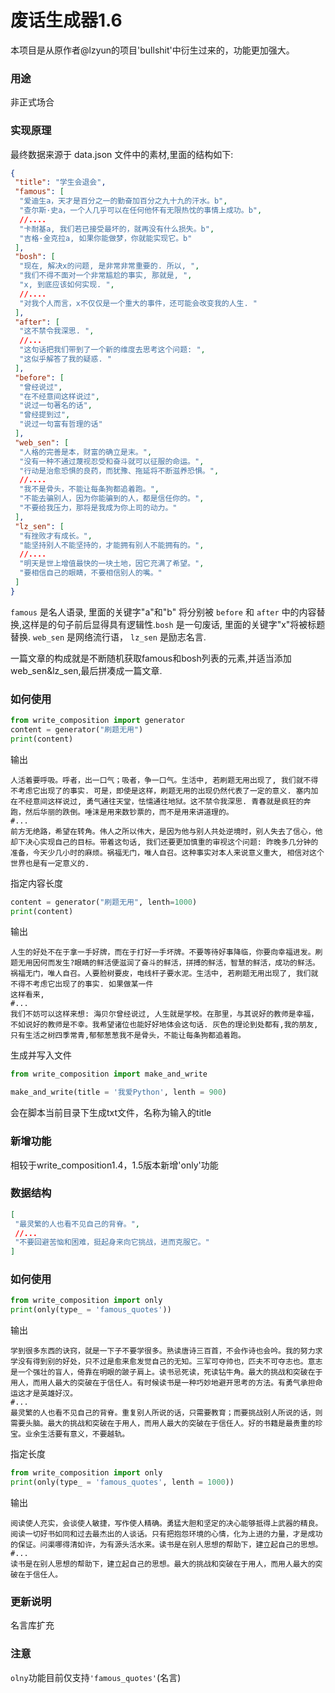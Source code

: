 # 废话生成器1.6

本项目是从原作者@lzyun的项目'bullshit'中衍生过来的，功能更加强大。

### 用途

非正式场合

### 实现原理

最终数据来源于 data.json 文件中的素材,里面的结构如下:

```json
{
 "title": "学生会退会",
 "famous": [
  "爱迪生a，天才是百分之一的勤奋加百分之九十九的汗水。b",
  "查尔斯·史a，一个人几乎可以在任何他怀有无限热忱的事情上成功。b",
  //....
  "卡耐基a, 我们若已接受最坏的，就再没有什么损失。b",
  "吉格·金克拉a, 如果你能做梦，你就能实现它。b"
 ],
 "bosh": [
  "现在, 解决x的问题, 是非常非常重要的. 所以, ",
  "我们不得不面对一个非常尴尬的事实, 那就是, ",
  "x, 到底应该如何实现. ",
  //....
  "对我个人而言，x不仅仅是一个重大的事件，还可能会改变我的人生. "
 ],
 "after": [
  "这不禁令我深思. ",
  //...
  "这句话把我们带到了一个新的维度去思考这个问题: ",
  "这似乎解答了我的疑惑. "
 ],
 "before": [
  "曾经说过",
  "在不经意间这样说过",
  "说过一句著名的话",
  "曾经提到过",
  "说过一句富有哲理的话"
 ],
 "web_sen": [
  "人格的完善是本，财富的确立是末。",
  "没有一种不通过蔑视忍受和奋斗就可以征服的命运。",
  "行动是治愈恐惧的良药，而犹豫、拖延将不断滋养恐惧。",
  //....
  "我不是骨头，不能让每条狗都追着跑。",
  "不能去骗别人，因为你能骗到的人，都是信任你的。",
  "不要给我压力，那将是我成为你上司的动力。"
 ],
 "lz_sen": [
  "有挫败才有成长。",
  "能坚持别人不能坚持的，才能拥有别人不能拥有的。",
  //....
  "明天是世上增值最快的一块土地，因它充满了希望。",
  "要相信自己的眼睛，不要相信别人的嘴。"
 ]
}
```

`famous` 是名人语录, 里面的关键字"a"和"b" 将分别被 `before` 和 `after` 中的内容替换,这样是的句子前后显得具有逻辑性.`bosh` 是一句废话, 里面的关键字"x"将被标题替换.
`web_sen` 是网络流行语， `lz_sen` 是励志名言.

一篇文章的构成就是不断随机获取famous和bosh列表的元素,并适当添加web_sen&lz_sen,最后拼凑成一篇文章.

### 如何使用

```python
from write_composition import generator
content = generator("刷题无用")
print(content)
```
输出

```
人活着要呼吸。呼者，出一口气；吸者，争一口气。生活中, 若刷题无用出现了, 我们就不得不考虑它出现了的事实. 可是，即使是这样，刷题无用的出现仍然代表了一定的意义. 塞内加在不经意间这样说过, 勇气通往天堂，怯懦通往地狱。这不禁令我深思. 青春就是疯狂的奔跑，然后华丽的跌倒。唾沫是用来数钞票的，而不是用来讲道理的。
#...
前方无绝路，希望在转角。伟人之所以伟大，是因为他与别人共处逆境时，别人失去了信心，他却下决心实现自己的目标。带着这句话, 我们还要更加慎重的审视这个问题: 昨晚多几分钟的准备，今天少几小时的麻烦。祸福无门，唯人自召。这种事实对本人来说意义重大, 相信对这个世界也是有一定意义的.
```

指定内容长度

```python
content = generator("刷题无用", lenth=1000)
print(content)
```

输出
```
人生的好处不在于拿一手好牌，而在于打好一手坏牌。不要等待好事降临，你要向幸福进发。刷题无用因何而发生?眼睛的鲜活便滋润了奋斗的鲜活，拼搏的鲜活，智慧的鲜活，成功的鲜活。祸福无门，唯人自召。人要脸树要皮，电线杆子要水泥。生活中, 若刷题无用出现了, 我们就不得不考虑它出现了的事实. 如果做某一件
这样看来, 
#...
我们不妨可以这样来想: 海贝尔曾经说过, 人生就是学校。在那里，与其说好的教师是幸福，不如说好的教师是不幸。我希望诸位也能好好地体会这句话. 灰色的理论到处都有,我的朋友,只有生活之树四季常青,郁郁葱葱我不是骨头，不能让每条狗都追着跑。
```

生成并写入文件

```python
from write_composition import make_and_write

make_and_write(title = '我爱Python', lenth = 900)
```

会在脚本当前目录下生成txt文件，名称为输入的title

### 新增功能

相较于write_composition1.4，1.5版本新增'only'功能

### 数据结构

```json
[
 "最灵繁的人也看不见自己的背脊。",
 //...
 "不要回避苦恼和困难，挺起身来向它挑战，进而克服它。"
]
```

### 如何使用

```python
from write_composition import only
print(only(type_ = 'famous_quotes'))
```
输出
```
学到很多东西的诀窍，就是一下子不要学很多。熟读唐诗三百首，不会作诗也会吟。我的努力求学没有得到别的好处，只不过是愈来愈发觉自己的无知。三军可夺帅也，匹夫不可夺志也。意志是一个强壮的盲人，倚靠在明眼的跛子肩上。读书忌死读，死读钻牛角。最大的挑战和突破在于用人，而用人最大的突破在于信任人。有时候读书是一种巧妙地避开思考的方法。有勇气承担命运这才是英雄好汉。
#...
最灵繁的人也看不见自己的背脊。重复别人所说的话，只需要教育；而要挑战别人所说的话，则需要头脑。最大的挑战和突破在于用人，而用人最大的突破在于信任人。好的书籍是最贵重的珍宝。业余生活要有意义，不要越轨。
```
指定长度
```python
from write_composition import only
print(only(type_ = 'famous_quotes', lenth = 1000))
```
输出
```
阅读使人充实，会谈使人敏捷，写作使人精确。勇猛大胆和坚定的决心能够抵得上武器的精良。阅读一切好书如同和过去最杰出的人谈话。只有把抱怨环境的心情，化为上进的力量，才是成功的保证。问渠哪得清如许，为有源头活水来。读书是在别人思想的帮助下，建立起自己的思想。
#...
读书是在别人思想的帮助下，建立起自己的思想。最大的挑战和突破在于用人，而用人最大的突破在于信任人。
```

### 更新说明

名言库扩充

### 注意

`olny`功能目前仅支持`'famous_quotes'`(名言)